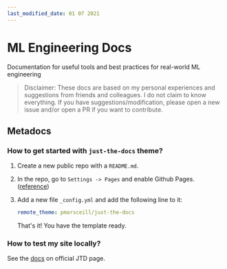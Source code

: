```yaml
---
last_modified_date: 01 07 2021
---
```


# ML Engineering Docs

Documentation for useful tools and best practices for real-world ML engineering

> Disclaimer: These docs are based on my personal experiences and suggestions from friends and colleagues. I do not claim to know everything. If you have suggestions/modification, please open a new issue and/or open a PR if you want to contribute.


## Metadocs

### How to get started with `just-the-docs` theme?

1. Create a new public repo with a `README.md`.
2. In the repo, go to `Settings -> Pages` and enable Github Pages. ([reference](https://guides.github.com/features/pages/))
3. Add a new file `_config.yml` and add the following line to it:
    ```yaml
    remote_theme: pmarsceill/just-the-docs
    ```

    That's it! You have the template ready.

### How to test my site locally?

See the [docs](https://pmarsceill.github.io/just-the-docs/#local-installation-use-the-gem-based-theme) on official JTD page.


